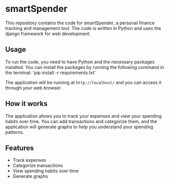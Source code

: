 # smartSpender

This repository contains the code for smartSpender, a personal finance tracking and management tool. The code is written in Python and uses the django framework for web development.

## Usage

To run the code, you need to have Python and the necessary packages installed. You can install the packages by running the following command in the terminal:
'pip install -r requirements.txt'


The application will be running at `http://localhost/` and you can access it through your web browser.

## How it works

The application allows you to track your expenses and view your spending habits over time. You can add transactions and categorize them, and the application will generate graphs to help you understand your spending patterns.

## Features

- Track expenses
- Categorize transactions
- View spending habits over time
- Generate graphs
